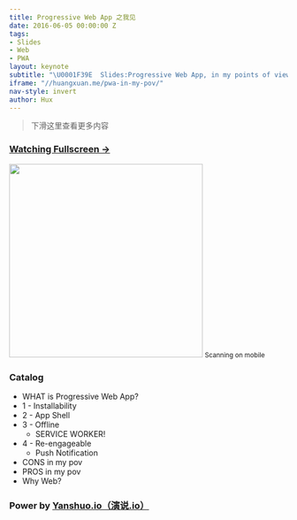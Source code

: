 ```yaml
---
title: Progressive Web App 之我见
date: 2016-06-05 00:00:00 Z
tags:
- Slides
- Web
- PWA
layout: keynote
subtitle: "\U0001F39E  Slides:Progressive Web App, in my points of view"
iframe: "//huangxuan.me/pwa-in-my-pov/"
nav-style: invert
author: Hux
---
```


> 下滑这里查看更多内容

### [Watching Fullscreen →](https://huangxuan.me/pwa-in-my-pov/)

<div class="visible-md visible-lg">
    <img src="//huangxuan.me/pwa-in-my-pov/attach/qrcode.png" width="350" />
    <small class="img-hint">Scanning on mobile</small>
</div>


### Catalog

- WHAT is Progressive Web App?
- 1 - Installability
- 2 - App Shell
- 3 - Offline
    - SERVICE WORKER! 
- 4 - Re-engageable
    - Push Notification
- CONS in my pov
- PROS in my pov
- Why Web? 


### Power by [Yanshuo.io（演说.io）](https://yanshuo.io)
